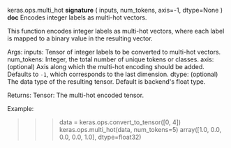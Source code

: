 keras.ops.multi_hot
__signature__
(
  inputs,
  num_tokens,
  axis=-1,
  dtype=None
)
__doc__
Encodes integer labels as multi-hot vectors.

This function encodes integer labels as multi-hot vectors, where each label
is mapped to a binary value in the resulting vector.

Args:
    inputs: Tensor of integer labels to be converted to multi-hot vectors.
    num_tokens: Integer, the total number of unique tokens or classes.
    axis: (optional) Axis along which the multi-hot encoding should be
        added. Defaults to `-1`, which corresponds to the last dimension.
    dtype: (optional) The data type of the resulting tensor. Default
        is backend's float type.

Returns:
    Tensor: The multi-hot encoded tensor.

Example:

>>> data = keras.ops.convert_to_tensor([0, 4])
>>> keras.ops.multi_hot(data, num_tokens=5)
array([1.0, 0.0, 0.0, 0.0, 1.0], dtype=float32)

